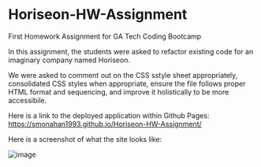 # Horiseon-HW-Assignment
First Homework Assignment for GA Tech Coding Bootcamp

In this assignment, the students were asked to refactor existing code for an imaginary company named Horiseon. 

We were asked to comment out on the CSS sstyle sheet appropriately, consolidated CSS styles when appropriate, ensure the file follows proper HTML format and sequencing,
and improve it holistically to be more accessibile. 

Here is a link to the deployed application within Github Pages: https://smonahan1993.github.io/Horiseon-HW-Assignment/

Here is a screenshot of what the site looks like: 

![image](https://user-images.githubusercontent.com/85653998/123164585-26920a80-d441-11eb-9be2-acbc39185ff5.png)
